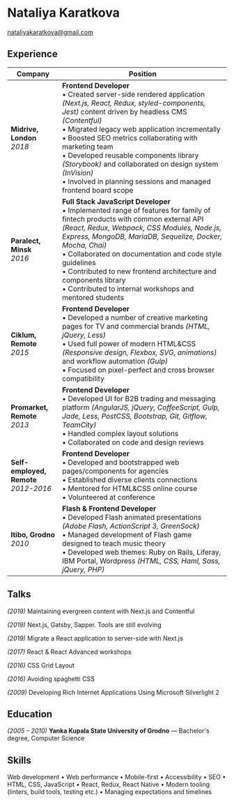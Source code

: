 # Nataliya Karatkova
nataliyakaratkova@gmail.com

## Experience

| Company | Position |
| --- | --- |
| **Midrive, London** <br> *2018* | **Frontend Developer** <br> • Created server-side rendered application *(Next.js, React, Redux, styled-components, Jest)* content driven by headless CMS *(Contentful)* <br> • Migrated legacy web application incrementally <br> • Boosted SEO metrics collaborating with marketing team <br> • Developed reusable components library *(Storybook)* and collaborated on design system *(InVision)*<br> • Involved in planning sessions and managed frontend board scope |
| **Paralect, Minsk** <br> *2016* | **Full Stack JavaScript Developer** <br> • Implemented range of features for family of fintech products with common external API *(React, Redux, Webpack, CSS Modules, Node.js, Express, MongoDB, MariaDB, Sequelize, Docker, Mocha, Chai)* <br> • Collaborated on documentation and code style guidelines <br> • Contributed to new frontend architecture and components library <br> • Contributed to internal workshops and mentored students |
| **Ciklum, Remote** <br> *2015* | **Frontend Developer** <br> • Developed a number of creative marketing pages for TV and commercial brands *(HTML, jQuery, Less)* <br> • Used full power of modern HTML&CSS *(Responsive design, Flexbox, SVG, animations)* and workflow automation *(Gulp)* <br> • Focused on pixel-perfect and cross browser compatibility |
| **Promarket, Remote** <br> *2013* | **Frontend Developer** <br> • Developed UI for B2B trading and messaging platform *(AngularJS, jQuery, CoffeeScript, Gulp, Jade, Less, PostCSS, Bootstrap, Git, Gitflow, TeamCity)* <br> • Handled complex layout solutions <br> • Collaborated on code and design reviews |
| **Self-employed, Remote** <br> *2012-2016* | **Frontend Developer** <br> • Developed and bootstrapped web pages/components for agencies <br> • Established diverse clients connections <br> • Mentored for HTML&CSS online course <br> • Volunteered at conference |
| **Itibo, Grodno** <br> *2010* | **Flash & Frontend Developer** <br> • Developed Flash animated presentations *(Adobe Flash, ActionScript 3, GreenSock)* <br> • Managed development of Flash game designed to teach music theory <br> • Developed web themes: Ruby on Rails, Liferay, IBM Portal, Wordpress *(HTML, CSS, Haml, Sass, jQuery, PHP)* |

## Talks
*(2019)* Maintaining evergreen content with Next.js and Contentful

*(2019)* Next.js, Gatsby, Sapper. Tools are still evolving

*(2019)* Migrate a React application to server-side with Next.js

*(2017)* React & React Advanced workshops

*(2016)* CSS Grid Layout

*(2016)* Avoiding spaghetti CSS

*(2009)* Developing Rich Internet Applications Using Microsoft Silverlight 2

## Education

*(2005 – 2010)* **Yanka Kupala State University of Grodno** — Bachelor's degree, Computer Science

## Skills

Web development • Web performance • Mobile-first • Accessibility • SEO • HTML, CSS, JavaScript • React, Redux, React Native • Modern tooling (linters, build tools, testing etc.) • Managing expectations and timelines

